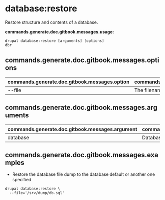 # database:restore
Restore structure and contents of a database.

**commands.generate.doc.gitbook.messages.usage:**
```
drupal database:restore [arguments] [options]
dbr
```

## commands.generate.doc.gitbook.messages.options
commands.generate.doc.gitbook.messages.option | commands.generate.doc.gitbook.messages.details
-------|-------------
--file | The filename for your database backup file

## commands.generate.doc.gitbook.messages.arguments
commands.generate.doc.gitbook.messages.argument | commands.generate.doc.gitbook.messages.details
---------|-------------
database | Database key from settings.php

## commands.generate.doc.gitbook.messages.examples
* Restore the database file dump to the database default or another one specified
```
drupal database:restore \
  --file='/srv/dump/db.sql'
```

